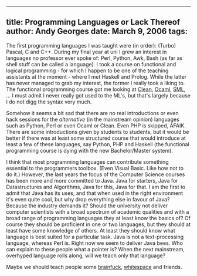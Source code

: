 -----
title:  Programming Languages or Lack Thereof
author: Andy Georges
date: March 9, 2006
tags: 
-----







The first programming languages I was taught were (in order): (Turbo)
Pascal, C and C++. During my final year at uni I grew an interest in
languages no professor ever spoke of: Perl, Python, Awk, Bash (as far as
shell stuff can be called a language). I took a course on functional and
logical programming - for which I happen to be one of the teaching
assistants at the moment - where I met Haskell and Prolog. While the
latter has never managed to grab my interest, the former I really took a
liking to. The functional programming course got me looking at
[Clean](http://www.cs.ru.nl/~clean/), [Ocaml](http://caml.inria.fr/),
[SML](http://www.smlnj.org/), ... I must admit I never really got used
to the ML's, but that's largely because I do not digg the syntax very
much.


Somehow it seems a bit sad that there are no real introductions or even
hack sessions for the *alternative* (in the mainstream opinion)
languages such as Python, Perl or even Ocaml or Clean. Even PHP is
skipped, AFAIK. There are some introductions given by students to
students, but it would be better if there was at least some structured
course that would introduce at least a few of these languages, say
Python, PHP and Haskell (the functional programming course is dying with
the new Bachelor/Master system).


I think that most programming languages can contribute something
essential to the programmers toolbox. (Even Visual Basic. Like how not
to do it.) However, the last years the focus of the Computer Science
courses has been more and more committed to Java. Java for starters,
Java for Datastructures and Algorithms, Java for this, Java for that. I
am the first to admit that Java has its uses, and that when used in the
right environment it's even quite cool, but why drop everything else in
favour of Java? Because the industry demands it? Should the university
not deliver computer scientists with a broad spectrum of academic
qualities and with a broad range of programming languages they at least
know the basics of? Of course they should be proficient in one or two
languages, but they should at least have some knowledge of others. At
least they should know what language is best suited for a particular
task. Java is not a text-processing language, whereas Perl is. Right now
we seem to deliver Java bees. Who can explain to these people what a
pointer is? When the next mainstream, overhyped language rolls along,
will we teach only that language?


Maybe we should teach people some
[brainfuck](http://www.muppetlabs.com/~breadbox/bf/),
[whitespace](http://compsoc.dur.ac.uk/whitespace/) and friends.





